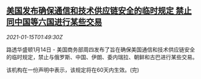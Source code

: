 <!--1610677398000-->
[美国发布确保通信和技术供应链安全的临时规定 禁止同中国等六国进行某些交易](https://cn.reuters.com/article/usa-ban-tele-supply-chain-0114-thur-idCNKBS29K05K)
------

<div><i>2021-01-15T01:49:30Z</i></div><p>路透华盛顿1月14日 - 美国商务部周四发布了旨在确保美国通信和技术供应链安全的临时规定，禁止与俄罗斯、中国、伊朗、委内瑞拉、朝鲜和古巴进行某些交易。</p><p>该机构在一份声明中表示，该规定将在60天内生效。(完)</p>
